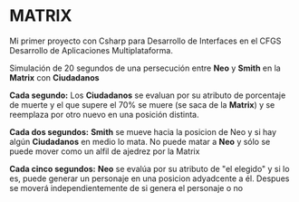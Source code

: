 <h1>MATRIX</h1>

Mi primer proyecto con Csharp para Desarrollo de Interfaces en el CFGS Desarrollo de Aplicaciones Multiplataforma. 

Simulación de 20 segundos de una persecución entre <b>Neo</b> y <b>Smith</b> en la <b>Matrix</b> con <b>Ciudadanos</b>

<b>Cada segundo:</b> Los <b>Ciudadanos</b> se evaluan por su atributo de porcentaje de muerte y el que supere el 70% se muere (se saca de la <b>Matrix</b>) y se reemplaza por otro nuevo en una posición distinta. 

<b>Cada dos segundos:</b> <b>Smith</b> se mueve hacia la posicion de Neo y si hay algún <b>Ciudadanos</b> en medio lo mata. No puede matar a <b>Neo</b> y sólo se puede mover como un alfil de ajedrez por la Matrix

<b>Cada cinco segundos:</b> <b>Neo</b> se evalúa por su atributo de "el elegido" y si lo es, puede generar un personaje en una posicion adyadcente a él. Despues se moverá independientemente de si
genera el personaje o no

